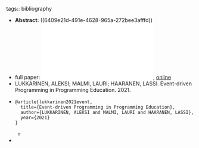 tags:: bibliography

- **Abstract:** ((6409e21d-491e-4628-965a-272bee3afffd))
- full paper: ![local copy](../assets/event-driven-programming-in-ce_1678369270872_0.pdf), [online](https://acris.aalto.fi/ws/portalfiles/portal/61233990/SCI_Lukkarinen_et_al._2021_Event_driven_Programming_in_Programming_Education_Final_Accepted_Manuscript.pdf)
- LUKKARINEN, ALEKSI; MALMI, LAURI; HAARANEN, LASSI. Event-driven Programming in Programming Education. 2021.
- ```
  @article{lukkarinen2021event,
    title={Event-driven Programming in Programming Education},
    author={LUKKARINEN, ALEKSI and MALMI, LAURI and HAARANEN, LASSI},
    year={2021}
  }
  ```
	-
-
